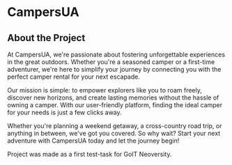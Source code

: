 # CampersUA

<a name="readme-top"></a>

## About the Project

<a name="about-the-project"></a>

At CampersUA, we're passionate about fostering unforgettable experiences in the
great outdoors. Whether you're a seasoned camper or a first-time adventurer,
we're here to simplify your journey by connecting you with the perfect camper
rental for your next escapade.

Our mission is simple: to empower explorers like you to roam freely, discover
new horizons, and create lasting memories without the hassle of owning a camper.
With our user-friendly platform, finding the ideal camper for your needs is just
a few clicks away.

Whether you're planning a weekend getaway, a cross-country road trip, or
anything in between, we've got you covered. So why wait? Start your next
adventure with CampersUA today and let the journey begin!

Project was made as a first test-task for GoIT Neoversity.

